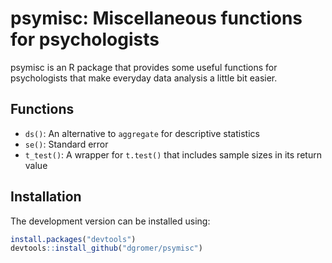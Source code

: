 # psymisc: Miscellaneous functions for psychologists

psymisc is an R package that provides some useful functions for psychologists that make everyday data analysis a little bit easier.

## Functions

-   `ds()`: An alternative to `aggregate` for descriptive statistics
-   `se()`: Standard error
-   `t_test()`: A wrapper for `t.test()` that includes sample sizes in its return value


## Installation

The development version can be installed using:

```r
install.packages("devtools")
devtools::install_github("dgromer/psymisc")
```

